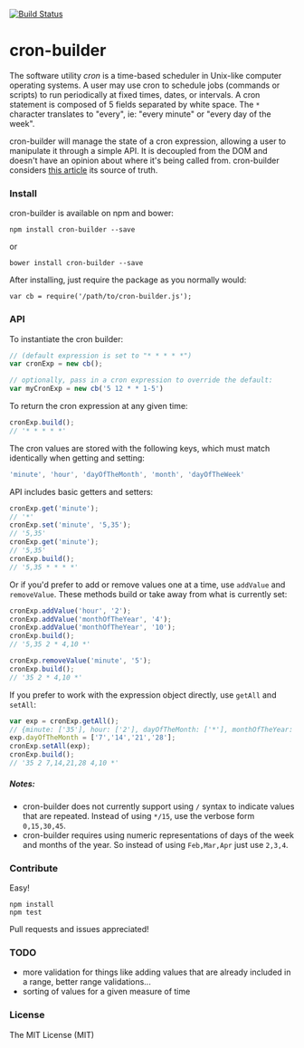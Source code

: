 [![Build Status](https://travis-ci.org/srcclr/cron-builder.svg)](https://travis-ci.org/srcclr/cron-builder)
# cron-builder
The software utility *cron* is a time-based scheduler in Unix-like computer operating systems. A user may use cron to schedule jobs (commands or scripts) to run periodically at fixed times, dates, or intervals. A cron statement is composed of 5 fields separated by white space. The `*` character translates to "every", ie: "every minute" or "every day of the week". 

cron-builder will manage the state of a cron expression, allowing a user to manipulate it through a simple API. It is decoupled from the DOM and doesn't have an opinion about where it's being called from. cron-builder considers [this article](https://en.wikipedia.org/wiki/Cron) its source of truth. 

### Install
cron-builder is available on npm and bower:
```
npm install cron-builder --save
```
or
```
bower install cron-builder --save
```

After installing, just require the package as you normally would:
```
var cb = require('/path/to/cron-builder.js');
```



### API
To instantiate the cron builder:

```JavaScript
// (default expression is set to "* * * * *")
var cronExp = new cb();

// optionally, pass in a cron expression to override the default:
var myCronExp = new cb('5 12 * * 1-5')
```

To return the cron expression at any given time:
```JavaScript
cronExp.build();
// '* * * * *'
```

The cron values are stored with the following keys, which must match identically when getting and setting:
```JavaScript
'minute', 'hour', 'dayOfTheMonth', 'month', 'dayOfTheWeek'
```

API includes basic getters and setters:
```JavaScript
cronExp.get('minute');
// '*'
cronExp.set('minute', '5,35');
// '5,35'
cronExp.get('minute');
// '5,35'
cronExp.build();
// '5,35 * * * *'
```

Or if you'd prefer to add or remove values one at a time, use `addValue` and `removeValue`. These methods build or take away from what is currently set:
```JavaScript
cronExp.addValue('hour', '2');
cronExp.addValue('monthOfTheYear', '4');
cronExp.addValue('monthOfTheYear', '10');
cronExp.build();
// '5,35 2 * 4,10 *'

cronExp.removeValue('minute', '5');
cronExp.build();
// '35 2 * 4,10 *'
```

If you prefer to work with the expression object directly, use `getAll` and `setAll`:
```JavaScript
var exp = cronExp.getAll();
// {minute: ['35'], hour: ['2'], dayOfTheMonth: ['*'], monthOfTheYear: ['4','10'], ...}
exp.dayOfTheMonth = ['7','14','21','28'];
cronExp.setAll(exp);
cronExp.build();
// '35 2 7,14,21,28 4,10 *'
```

##### Notes:
- cron-builder does not currently support using `/` syntax to indicate values that are repeated. Instead of using `*/15`, use the verbose form `0,15,30,45`.
- cron-builder requires using numeric representations of days of the week and months of the year. So instead of using `Feb,Mar,Apr` just use `2,3,4`.

### Contribute
Easy!
```
npm install
npm test
```
Pull requests and issues appreciated!

### TODO
- more validation for things like adding values that are already included in a range, better range validations...
- sorting of values for a given measure of time

### License

The MIT License (MIT)
